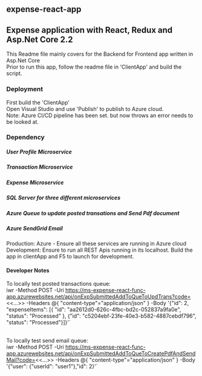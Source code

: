 ## expense-react-app
## Expense application with React, Redux and Asp.Net Core 2.2

This Readme file mainly covers for the Backend for Frontend app written in Asp.Net Core<br />
Prior to run this app, follow the readme file in 'ClientApp' and build the script.<br />

### Deployment
First build the 'ClientApp'<br />
Open Visual Studio and use 'Publish' to publish to Azure cloud.<br />
Note: Azure CI/CD pipeline has been set. but now throws an error needs to be looked at.

### Dependency
##### User Profile Microservice
##### Transaction Microservice
##### Expense Microservice
##### SQL Server for three different microservices
##### Azure Queue to update posted transations and Send Pdf document
##### Azure SendGrid Email

Production: Azure - Ensure all these services are running in Azure cloud<br />
Development: Ensure to run all REST Apis running in its localhost. Build the app in clientApp and F5 to launch for development.

#### Developer Notes
To locally test posted transactions queue:<br />
iwr -Method POST -Uri https://ms-expense-react-func-app.azurewebsites.net/api/onExpSubmittedAddToQueToUpdTrans?code=<<...>> -Headers @{ "content-type"="application/json" } -Body '{"id": 2, "expenseItems": [{ "id": "aa2612d0-626c-4fbc-bd2c-052837a9fa0e", "status": "Processed" }, {"id": "c5204ebf-23fe-40e3-b582-4887cebdf796", "status": "Processed"}]}'`<br/><br />

To locally test send email queue:<br />
iwr -Method POST -Uri https://ms-expense-react-func-app.azurewebsites.net/api/onExpSubmittedAddToQueToCreatePdfAndSendMail?code=<<...>> -Headers @{ "content-type"="application/json" } -Body '{"user": {"userId": "user1"},"id": 2}'`<br/><br />

